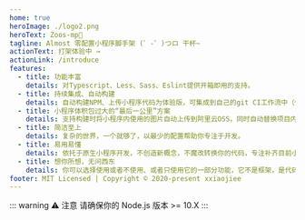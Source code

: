 ```yaml
---
home: true
heroImage: ./logo2.png
heroText: Zoos-mp🍻
tagline: Almost 零配置小程序脚手架 (゜-゜)つロ 干杯~
actionText: 打架体验中 →
actionLink: /introduce
features:
  - title: 功能丰富
    details: 对Typescript、Less、Sass、Eslint提供开箱即用的支持。
  - title: 持续集成、自动构建
    details: 自动构建NPM、上传小程序代码为体验版，可集成到自己的git CI工作流中（例如GitLab CI）,用过的都说"zoos~"
  - title: 小程序体积包过大的“最后一公里”方案
    details: 支持构建时将小程序内使用的图片自动上传到阿里云OSS，同时自动替换项目内图片引用
  - title: 简洁至上
    details: 复杂的世界，一个就够了，以最少的配置帮助你专注于开发。
  - title: 易用易懂
    details: 依托于原生小程序开发，不创造新概念，不魔改转换你的代码，专注补齐目前小程序开发支持不够的短板
  - title: 想你所想，无问西东
    details: 你可以选择使用或者不使用、或者只使用它的一部分功能，它不是框架，是代码的搬运工
footer: MIT Licensed | Copyright © 2020-present xxiaojiee
---
```


::: warning ⚠️ 注意
请确保你的 Node.js 版本 >= 10.X
:::
